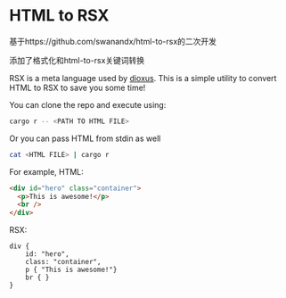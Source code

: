 # HTML to RSX
基于https://github.com/swanandx/html-to-rsx的二次开发

添加了格式化和html-to-rsx关键词转换

RSX is a meta language used by [dioxus](https://github.com/DioxusLabs/dioxus).
This is a simple utility to convert HTML to RSX to save you some time!

You can clone the repo and execute using:
```sh
cargo r -- <PATH TO HTML FILE>
```

Or you can pass HTML from stdin as well
```sh
cat <HTML FILE> | cargo r
```

For example, 
HTML:
```html
<div id="hero" class="container">
  <p>This is awesome!</p>
  <br />
</div>
```
RSX:
```
div { 
    id: "hero",
    class: "container",
    p { "This is awesome!"}
    br { }
}
```
